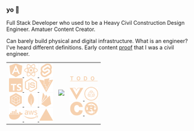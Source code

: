 ### yo 👋

Full Stack Developer who used to be a Heavy Civil Construction Design Engineer. Amatuer Content Creator.

Can barely build physical and digital infrastructure.
What is an engineer? I've heard different definitions.
Early content [proof](https://www.youtube.com/watch?v=_GZiAMZZx80) that I was a civil engineer.

<table align="center">
  <tbody>
    <tr>
      <td align="center">
        <div>
          <a href="https://angular.io/">
            <img src="./icons/angular.svg" alt="Angular" width="36px"/>
          </a>
          <a href="https://reactjs.org/">
            <img src="./icons/react.svg" alt="React JS" width="36px" />
          </a>
          <a href="https://svelte.dev/">
            <img src="./icons/svelte.svg" alt="Svelte" width="36px" />
          </a>
        </div>
        <div>
          <!-- <a href="https://www.javascript.com/">
            <img src="./icons/javascript.svg" alt="Javascript" width="36px" />
          </a> -->
          <a href="https://www.typescriptlang.org/">
            <img src="./icons/typescript.svg" alt="Typescript" width="36px" />
          </a>
          <a href="https://nodejs.org/">
            <img src="./icons/node.svg" alt="Node JS" width="36px" />
          </a>
          <a href="https://vitejs.dev/">
            <img src="./icons/vite.svg" alt="Vite JS" width="36px"/>
          </a>
        </div>
        <div>
          <a href="https://sequelize.org/">
            <img src="./icons/sequelize.svg" alt="Sequelize ORM" width="36px" />
          </a>
          <a href="https://www.mongodb.com/">
            <img src="./icons/mongo.svg" alt="Mongo DB" width="36px" />
          </a>
          <a href="https://firebase.google.com/">
            <img src="./icons/firebase.svg" alt="Firebase" width="36px" />
          </a>
        </div>
        <div>
          <a href="https://www.docker.com/">
            <img src="./icons/docker.svg" alt="Docker" width="36px" />
          </a>
          <a href="https://aws.amazon.com/">
            <img src="./icons/aws.svg" alt="Amazon AWS" width="36px" />
          </a>
          <a href="https://vercel.com/">
            <img src="./icons/vercel.svg" alt="Vercel" width="36px" />
          </a>
        </div>
      </td>
      <td align="center">
        <!-- <img src="https://github-readme-stats.vercel.app/api?username=markkhoo&show_icons=true&layout=compact&bg_color=0d1117&text_color=F6D1AF&title_color=F6D1AF&border_color=F6D1AF&icon_color=F6D1AF"/> -->
        <img src="https://github-readme-stats.vercel.app/api/top-langs/?username=markkhoo&layout=compact&bg_color=0d1117&text_color=F6D1AF&title_color=F6D1AF&border_color=F6D1AF&langs_count=20" height="164"/>
      </td>
      <td align="center">
        <p style="color:#F6D1AF; letter-spacing:0.5rem"><strong><u>TODO</u></strong></p>
        <div>
          <a href="https://vuejs.org/">
            <img src="./icons/vue.svg" alt="Vue JS" width="36px" />
          </a>
          <a href="https://trpc.io/">
            <img src="./icons/trpc.svg" alt="tRPC" width="36px" />
          </a>
        </div>
        <div>
          <a href="https://www.youtube.com/watch?v=de2Hsvxaf8M">
            <img src="./icons/c.svg" alt="Vue JS" width="36px" />
          </a>
          <a href="https://www.rust-lang.org/">
            <img src="./icons/rust.svg" alt="tRPC" width="36px" />
          </a>
        </div>
      </td>
    </tr>
  </tbody>
</table>
